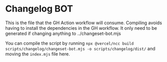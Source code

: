 # Changelog BOT

This is the file that the GH Action workflow will consume. Compiling avoids having to install the dependencies in the GH workflow.
It only need to be generated if changing anything to ../changeset-bot.mjs

You can compile the script by running `npx @vercel/ncc build scripts/changelog/changeset-bot.mjs -o scripts/changelog/dist/` and moving the 
`index.mjs` file here.